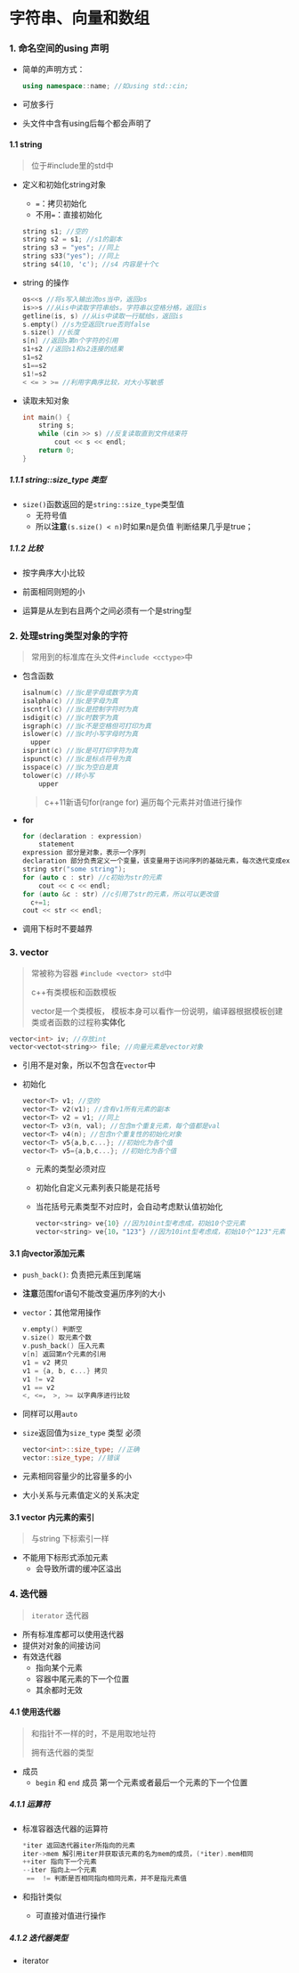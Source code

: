 # 字符串、向量和数组

### 1. 命名空间的using 声明

* 简单的声明方式：

  ```cpp
  using namespace::name; //如using std::cin;
  
  ```

* 可放多行

* 头文件中含有using后每个都会声明了

#### 1.1 string

> 位于#include<string>里的std中

* 定义和初始化string对象

  * `=`：拷贝初始化
  * 不用`=`：直接初始化

  ```cpp
  string s1; //空的
  string s2 = s1; //s1的副本
  string s3 = "yes"; //同上
  string s33("yes"); //同上
  string s4(10, 'c'); //s4 内容是十个c
  ```

* string 的操作

  ```cpp
  os<<s //将s写入输出流os当中，返回os
  is>>s //从is中读取字符串给s。字符串以空格分格，返回is
  getline(is, s) //从is中读取一行赋给s，返回is
  s.empty() //s为空返回true否则false
  s.size() //长度
  s[n] //返回s第n个字符的引用
  s1+s2 //返回s1和s2连接的结果
  s1=s2 
  s1==s2
  s1!=s2
  < <= > >= //利用字典序比较，对大小写敏感
  ```

* 读取未知对象

  ```cpp
  int main() {
      string s;
      while (cin >> s) //反复读取直到文件结束符
          cout << s << endl;
      return 0;
  }
  ```

##### 1.1.1 string::size_type 类型

* `size()`函数返回的是`string::size_type`类型值
  * 无符号值
  * 所以**注意**`(s.size() < n)`时如果n是负值 判断结果几乎是true；

##### 1.1.2 比较

* 按字典序大小比较
* 前面相同则短的小

* 运算是从左到右且两个之间必须有一个是string型

### 2. 处理string类型对象的字符

> 常用到的标准库在头文件`#include <cctype>`中

* 包含函数

  ```cpp
  isalnum(c) //当c是字母或数字为真
  isalpha(c) //当c是字母为真
  iscntrl(c) //当c是控制字符时为真
  isdigit(c) //当c时数字为真
  isgraph(c) //当c不是空格但可打印为真
  islower(c) //当c时小写字母时为真
  	upper
  isprint(c) //当c是可打印字符为真
  ispunct(c) //当c是标点符号为真
  isspace(c) //当c为空白是真
  tolower(c) //转小写
      upper
  ```

  > c++11新语句for(range for) 遍历每个元素并对值进行操作

* **for**

  ```cpp
  for (declaration : expression)
      statement
  expression 部分是对象，表示一个序列
  declaration 部分负责定义一个变量，该变量用于访问序列的基础元素，每次迭代变成expression部分的下一个元素
  string str("some string");
  for (auto c : str) //c初始为str的元素
      cout << c << endl;
  for (auto &c : str) //c引用了str的元素，所以可以更改值
  	c+=1;
  cout << str << endl;
  
  ```

* 调用下标时不要越界

### 3. vector

> 常被称为容器 `#include <vector> std`中
>
> c++有类模板和函数模板
>
> vector是一个类模板， 模板本身可以看作一份说明，编译器根据模板创建类或者函数的过程称**实体化**

```cpp
vector<int> iv; //存放int
vector<vectot<string>> file; //向量元素是vector对象
```

* 引用不是对象，所以不包含在`vector`中

* 初始化

  ```cpp
  vector<T> v1; //空的
  vector<T> v2(v1); //含有v1所有元素的副本 
  vector<T> v2 = v1; //同上
  vector<T> v3(n, val); //包含m个重复元素，每个值都是val
  vector<T> v4(n); //包含n个重复性的初始化对象
  vector<T> v5{a,b,c...}; //初始化为各个值
  vector<T> v5={a,b,c...}; //初始化为各个值
  ```

  * 元素的类型必须对应

  * 初始化自定义元素列表只能是花括号

  * 当花括号元素类型不对应时，会自动考虑默认值初始化

    ```cpp
    vector<string> ve{10} //因为10int型考虑成，初始10个空元素
    vector<string> ve{10，"123"} //因为10int型考虑成，初始10个"123"元素
    ```

#### 3.1 向vector添加元素

* `push_back()`: 负责把元素压到尾端
* **注意**范围for语句不能改变遍历序列的大小

* `vector`：其他常用操作

  ```cpp
  v.empty() 判断空
  v.size() 取元素个数
  v.push_back() 压入元素
  v[n] 返回第n个元素的引用
  v1 = v2 拷贝
  v1 = {a, b, c...} 拷贝 
  v1 != v2
  v1 == v2
  <, <=， >, >= 以字典序进行比较
  ```

* 同样可以用`auto`

* `size`返回值为`size_type` 类型 必须

  ```cpp
  vector<int>::size_type; //正确
  vector::size_type; //错误
  ```

* 元素相同容量少的比容量多的小

* 大小关系与元素值定义的关系决定

#### 3.1 vector 内元素的索引

> 与string 下标索引一样

* 不能用下标形式添加元素
  * 会导致所谓的缓冲区溢出

### 4. 迭代器

> `iterator` 迭代器

* 所有标准库都可以使用迭代器
* 提供对对象的间接访问
* 有效迭代器
  * 指向某个元素
  * 容器中尾元素的下一个位置
  * 其余都时无效

#### 4.1 使用迭代器

> 和指针不一样的时，不是用取地址符
>
> 拥有迭代器的类型

* 成员
  * `begin` 和 `end` 成员 第一个元素或者最后一个元素的下一个位置

##### 4.1.1 运算符

* 标准容器迭代器的运算符

  ```cpp
  *iter 返回迭代器iter所指向的元素
  iter->mem 解引用iter并获取该元素的名为mem的成员，(*iter).mem相同
  ++iter 指向下一个元素
  --iter 指向上一个元素
   ==  != 判断是否相同指向相同元素，并不是指元素值
  ```

* 和指针类似

  * 可直接对值进行操作

##### 4.1.2 迭代器类型

* iterator 

